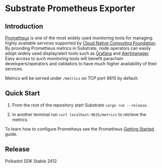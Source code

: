 # Substrate Prometheus Exporter

## Introduction

[Prometheus](https://prometheus.io/) is one of the most widely used monitoring tools for managing highly available
services supported by [Cloud Native Computing Foundation](https://www.cncf.io/). By providing Prometheus metrics in
Substrate, node operators can easily adopt widely used display/alert tools such as [Grafana](https://grafana.com/) and
[Alertmanager](https://prometheus.io/docs/alerting/alertmanager/). Easy access to such monitoring tools will benefit
parachain developers/operators and validators to have much higher availability of their services.

Metrics will be served under `/metrics` on TCP port 9615 by default.

## Quick Start

1. From the root of the repository start Substrate `cargo run --release`.

2. In another terminal run `curl localhost:9615/metrics` to retrieve the metrics.

To learn how to configure Prometheus see the Prometheus [Getting
Started](https://prometheus.io/docs/prometheus/latest/getting_started/) guide.


## Release

Polkadot SDK Stable 2412
